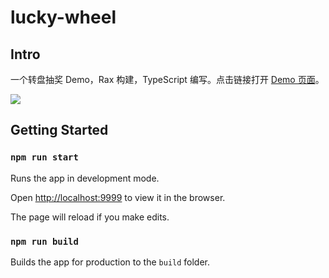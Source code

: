 # lucky-wheel

## Intro

一个转盘抽奖 Demo，Rax 构建，TypeScript 编写。点击链接打开 [Demo 页面](https://mayandev.top/lucky-wheel)。

![](https://mayandev.oss-cn-hangzhou.aliyuncs.com/other/20200820125201.jpg)

## Getting Started

### `npm run start`

Runs the app in development mode.

Open [http://localhost:9999](http://localhost:9999) to view it in the browser.

The page will reload if you make edits.

### `npm run build`

Builds the app for production to the `build` folder.
